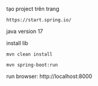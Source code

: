 tạo project trên trang 

```
https://start.spring.io/
```
 java version 17


install lib

```
mvn clean install
```

```
mvn spring-boot:run
```

run browser: http://localhost:8000